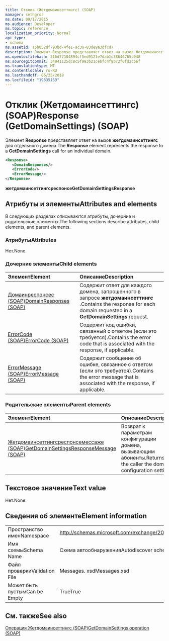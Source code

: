 ```yaml
---
title: Отклик (Жетдомаинсеттингс) (SOAP)
manager: sethgros
ms.date: 09/17/2015
ms.audience: Developer
ms.topic: reference
localization_priority: Normal
api_type:
- schema
ms.assetid: a5b052df-93bd-4fe1-ac30-83de9a3dfcd7
description: Элемент Response представляет ответ на вызов Жетдомаинсеттингс для отдельного домена.
ms.openlocfilehash: 316d77104894cf5ed9121e7dab1c38646765c948
ms.sourcegitcommit: 34041125dc8c5f993b21cebfc4f8b72f0fd2cb6f
ms.translationtype: MT
ms.contentlocale: ru-RU
ms.lasthandoff: 06/25/2018
ms.locfileid: "19835169"
---
```

# <a name="response-getdomainsettings-soap"></a><span data-ttu-id="cabb1-103">Отклик (Жетдомаинсеттингс) (SOAP)</span><span class="sxs-lookup"><span data-stu-id="cabb1-103">Response (GetDomainSettings) (SOAP)</span></span>

<span data-ttu-id="cabb1-104">Элемент **Response** представляет ответ на вызов **жетдомаинсеттингс** для отдельного домена.</span><span class="sxs-lookup"><span data-stu-id="cabb1-104">The **Response** element represents the response to a **GetDomainSettings** call for an individual domain.</span></span> 
  
```XML
<Response>
   <DomainResponses/>
   <ErrorCode/>
   <ErrorMessage/>
</Response>
```

 <span data-ttu-id="cabb1-105">**жетдомаинсеттингсреспонсе**</span><span class="sxs-lookup"><span data-stu-id="cabb1-105">**GetDomainSettingsResponse**</span></span>
## <a name="attributes-and-elements"></a><span data-ttu-id="cabb1-106">Атрибуты и элементы</span><span class="sxs-lookup"><span data-stu-id="cabb1-106">Attributes and elements</span></span>

<span data-ttu-id="cabb1-107">В следующих разделах описываются атрибуты, дочерние и родительские элементы.</span><span class="sxs-lookup"><span data-stu-id="cabb1-107">The following sections describe attributes, child elements, and parent elements.</span></span>
  
### <a name="attributes"></a><span data-ttu-id="cabb1-108">Атрибуты</span><span class="sxs-lookup"><span data-stu-id="cabb1-108">Attributes</span></span>

<span data-ttu-id="cabb1-109">Нет.</span><span class="sxs-lookup"><span data-stu-id="cabb1-109">None.</span></span>
  
### <a name="child-elements"></a><span data-ttu-id="cabb1-110">Дочерние элементы</span><span class="sxs-lookup"><span data-stu-id="cabb1-110">Child elements</span></span>

|<span data-ttu-id="cabb1-111">**Элемент**</span><span class="sxs-lookup"><span data-stu-id="cabb1-111">**Element**</span></span>|<span data-ttu-id="cabb1-112">**Описание**</span><span class="sxs-lookup"><span data-stu-id="cabb1-112">**Description**</span></span>|
|:-----|:-----|
|[<span data-ttu-id="cabb1-113">Домаинреспонсес (SOAP)</span><span class="sxs-lookup"><span data-stu-id="cabb1-113">DomainResponses (SOAP)</span></span>](domainresponses-soap.md) <br/> |<span data-ttu-id="cabb1-114">Содержит ответ для каждого домена, запрошенного в запросе **жетдомаинсеттингс** .</span><span class="sxs-lookup"><span data-stu-id="cabb1-114">Contains the response for each domain requested in a **GetDomainSettings** request.</span></span>  <br/> |
|[<span data-ttu-id="cabb1-115">ErrorCode (SOAP)</span><span class="sxs-lookup"><span data-stu-id="cabb1-115">ErrorCode (SOAP)</span></span>](errorcode-soap.md) <br/> |<span data-ttu-id="cabb1-116">Содержит код ошибки, связанный с ответом (если это требуется).</span><span class="sxs-lookup"><span data-stu-id="cabb1-116">Contains the error code that is associated with the response, if applicable.</span></span>  <br/> |
|[<span data-ttu-id="cabb1-117">ErrorMessage (SOAP)</span><span class="sxs-lookup"><span data-stu-id="cabb1-117">ErrorMessage (SOAP)</span></span>](errormessage-soap.md) <br/> |<span data-ttu-id="cabb1-118">Содержит сообщение об ошибке, связанное с ответом (если это требуется).</span><span class="sxs-lookup"><span data-stu-id="cabb1-118">Contains the error message that is associated with the response, if applicable.</span></span>  <br/> |
   
### <a name="parent-elements"></a><span data-ttu-id="cabb1-119">Родительские элементы</span><span class="sxs-lookup"><span data-stu-id="cabb1-119">Parent elements</span></span>

|<span data-ttu-id="cabb1-120">**Элемент**</span><span class="sxs-lookup"><span data-stu-id="cabb1-120">**Element**</span></span>|<span data-ttu-id="cabb1-121">**Описание**</span><span class="sxs-lookup"><span data-stu-id="cabb1-121">**Description**</span></span>|
|:-----|:-----|
|[<span data-ttu-id="cabb1-122">Жетдомаинсеттингсреспонсемессаже (SOAP)</span><span class="sxs-lookup"><span data-stu-id="cabb1-122">GetDomainSettingsResponseMessage (SOAP)</span></span>](getdomainsettingsresponsemessage-soap.md) <br/> |<span data-ttu-id="cabb1-123">Возврат к параметрам конфигурации домена, вызывающим абоненты.</span><span class="sxs-lookup"><span data-stu-id="cabb1-123">Returns to the caller the domain configuration settings.</span></span>  <br/> |
   
## <a name="text-value"></a><span data-ttu-id="cabb1-124">Текстовое значение</span><span class="sxs-lookup"><span data-stu-id="cabb1-124">Text value</span></span>

<span data-ttu-id="cabb1-125">Нет.</span><span class="sxs-lookup"><span data-stu-id="cabb1-125">None.</span></span>
  
## <a name="element-information"></a><span data-ttu-id="cabb1-126">Сведения об элементе</span><span class="sxs-lookup"><span data-stu-id="cabb1-126">Element information</span></span>

|||
|:-----|:-----|
|<span data-ttu-id="cabb1-127">Пространство имен</span><span class="sxs-lookup"><span data-stu-id="cabb1-127">Namespace</span></span>  <br/> |http://schemas.microsoft.com/exchange/2010/Autodiscover  <br/> |
|<span data-ttu-id="cabb1-128">Имя схемы</span><span class="sxs-lookup"><span data-stu-id="cabb1-128">Schema Name</span></span>  <br/> |<span data-ttu-id="cabb1-129">Схема автообнаружения</span><span class="sxs-lookup"><span data-stu-id="cabb1-129">Autodiscover schema</span></span>  <br/> |
|<span data-ttu-id="cabb1-130">Файл проверки</span><span class="sxs-lookup"><span data-stu-id="cabb1-130">Validation File</span></span>  <br/> |<span data-ttu-id="cabb1-131">Messages. xsd</span><span class="sxs-lookup"><span data-stu-id="cabb1-131">Messages.xsd</span></span>  <br/> |
|<span data-ttu-id="cabb1-132">Может быть пустым</span><span class="sxs-lookup"><span data-stu-id="cabb1-132">Can be Empty</span></span>  <br/> |<span data-ttu-id="cabb1-133">True</span><span class="sxs-lookup"><span data-stu-id="cabb1-133">True</span></span>  <br/> |
   
## <a name="see-also"></a><span data-ttu-id="cabb1-134">См. также</span><span class="sxs-lookup"><span data-stu-id="cabb1-134">See also</span></span>



[<span data-ttu-id="cabb1-135">Операция Жетдомаинсеттингс (SOAP)</span><span class="sxs-lookup"><span data-stu-id="cabb1-135">GetDomainSettings operation (SOAP)</span></span>](getdomainsettings-operation-soap.md)

